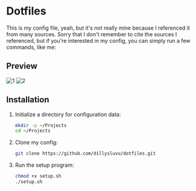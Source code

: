 # Dotfiles

This is my config file, yeah, but it's not really mine because I referenced it from many sources. Sorry that I don't remember to cite the sources I referenced, but if you're interested in my config, you can simply run a few commands, like me:

## Preview

![1](https://github.com/dillysluvu/dotfiles/assets/141432067/d2397d91-2256-45f2-8c54-ad1a8af78bcc)
![2](https://github.com/dillysluvu/dotfiles/assets/141432067/09151b5c-c7d2-40c2-83d9-d315b4ea0b3f)

## Installation

1. Initialize a directory for configuration data:
    ```sh
    mkdir -p ~/Projects
    cd ~/Projects
    ```

2. Clone my config:
    ```sh
    git clone https://github.com/dillysluvu/dotfiles.git
    ```

3. Run the setup program:
    ```sh
    chmod +x setup.sh
    ./setup.sh
    ```
